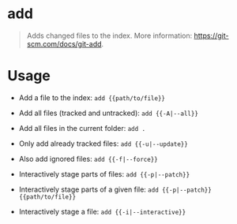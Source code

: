 # add

> Adds changed files to the index.
> More information: <https://git-scm.com/docs/git-add>.

# Usage

- Add a file to the index:
    `add {{path/to/file}}`

- Add all files (tracked and untracked):
    `add {{-A|--all}}`

- Add all files in the current folder:
    `add .`

- Only add already tracked files:
    `add {{-u|--update}}`

- Also add ignored files:
    `add {{-f|--force}}`

- Interactively stage parts of files:
    `add {{-p|--patch}}`

- Interactively stage parts of a given file:
    `add {{-p|--patch}} {{path/to/file}}`

- Interactively stage a file:
    `add {{-i|--interactive}}`